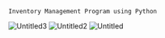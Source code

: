 ``Inventory Management Program using Python``

![Untitled3](https://github.com/user-attachments/assets/00f5666d-8f49-403c-81e9-6b9eac7fa605)
![Untitled2](https://github.com/user-attachments/assets/8e2d7c3f-b80e-4b83-9390-28ceb5749f33)
![Untitled](https://github.com/user-attachments/assets/efc45272-35cb-4e2a-9a1e-335092c6b19a)
